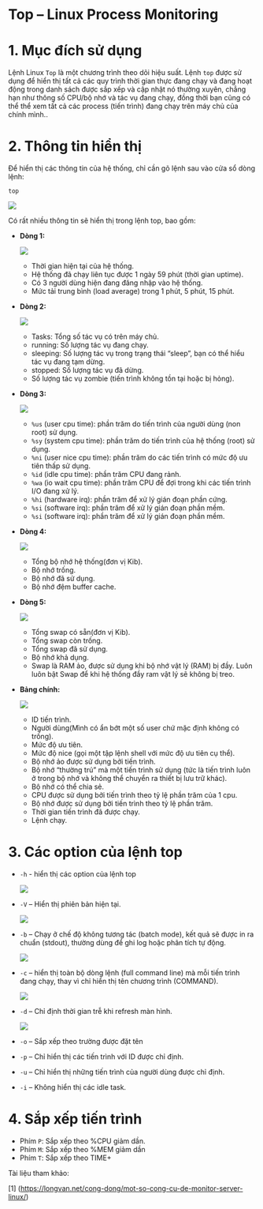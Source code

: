 # Top – Linux Process Monitoring
# 1. Mục đích sử dụng
Lệnh Linux `Top` là một chương trình theo dõi hiệu suất. Lệnh `top` được sử dụng để hiển thị tất cả các quy trình thời gian thực đang chạy và đang hoạt động trong danh sách được sắp xếp và cập nhật nó thường xuyên, chẳng hạn như thông số CPU/bộ nhớ và tác vụ đang chạy, đồng thời bạn cũng có thể thể xem tất cả các process (tiến trình) đang chạy trên máy chủ của chính mình..

# 2. Thông tin hiển thị
Để hiển thị các thông tin của hệ thống, chỉ cần gõ lệnh sau vào cửa sổ dòng lệnh:
```
top
```
![](../imgs/3.png)

Có rất nhiều thông tin sẽ hiển thị trong lệnh top, bao gồm:

- **Dòng 1:**

   ![](../imgs/10.png)

   - Thời gian hiện tại của hệ thống.
   - Hệ thống đã chạy liên tục được 1 ngày 59 phút (thời gian uptime).
   - 	Có 3 người dùng hiện đang đăng nhập vào hệ thống.
   - 	Mức tải trung bình (load average) trong 1 phút, 5 phút, 15 phút.

- **Dòng 2:**

   ![](../imgs/11.png)

   - Tasks: Tổng số tác vụ có trên máy chủ.
   - running: Số lượng tác vụ đang chạy.
   - sleeping: Số lượng tác vụ trong trạng thái “sleep”, bạn có thể hiểu tác vụ đang tạm dừng.
   - stopped: Số lượng tác vụ đã dừng.
   - Số lượng tác vụ zombie (tiến trình không tồn tại hoặc bị hỏng).

- **Dòng 3:**

   ![](../imgs/12.png)

   - `%us` (user cpu time): phần trăm do tiến trình của người dùng (non root) sử dụng.
   - `%sy` (system cpu time): phần trăm do tiến trình của hệ thống (root) sử dụng.
   - `%ni` (user nice cpu time): phần trăm do các tiến trình có mức độ ưu tiên thấp sử dụng.
   - `%id` (idle cpu time): phần trăm CPU đang rảnh.
   - `%wa` (io wait cpu time): phần trăm CPU để đợi trong khi các tiến trình I/O đang xử lý.
   - `%hi` (hardware irq): phần trăm để xử lý gián đoạn phần cứng.
   - `%si` (software irq): phần trăm để xử lý gián đoạn phần mềm.
   - `%si` (software irq): phần trăm để xử lý gián đoạn phần mềm.

- **Dòng 4:**

   ![](../imgs/13.png)

   - Tổng bộ nhớ hệ thống(đơn vị Kib).
   - Bộ nhớ trống.
   - Bộ nhớ đã sử dụng.
   - Bộ nhớ đệm buffer cache.

- **Dòng 5:** 

   ![](../imgs/14.png)

   - Tổng swap có sẵn(đơn vị Kib).
   - Tổng swap còn trống.
   - Tổng swap đã sử dụng.
   - Bộ nhớ khả dụng.
   - Swap là RAM ảo, được sử dụng khi bộ nhớ vật lý (RAM) bị đầy. Luôn luôn bật Swap để khi hệ thống đầy ram vật lý sẽ không bị treo.

- **Bảng chính:**

   ![](../imgs/15.png)

   - ID tiến trình.
   - Người dùng(Mình có ẩn bớt một số user chứ mặc định không có trống).
   - Mức độ ưu tiên.
   - Mức độ nice (gọi một tập lệnh shell với mức độ ưu tiên cụ thể).
   - Bộ nhớ ảo được sử dụng bởi tiến trình.
   - Bộ nhớ “thường trú” mà một tiến trình sử dụng (tức là tiến trình luôn ở trong bộ nhớ và không thể chuyển ra thiết bị lưu trữ khác).
   - Bộ nhớ có thể chia sẻ.
   - CPU được sử dụng bởi tiến trình theo tỷ lệ phần trăm của 1 cpu.
   - Bộ nhớ được sử dụng bởi tiến trình theo tỷ lệ phần trăm.
   - Thời gian tiến trình đã được chạy.
   - Lệnh chạy.
# 3. Các option của lệnh top
- `-h` - hiển thị các option của lệnh top
  
  ![](../imgs/9.png)

- `-V` – Hiển thị phiên bản hiện tại.

  ![](../imgs/4.png)

- `-b` – Chạy ở chế độ không tương tác (batch mode), kết quả sẽ được in ra chuẩn (stdout), thường dùng để ghi log hoặc phân tích tự động.

   ![](../imgs/5.png)
   
- `-c` – hiển thị toàn bộ dòng lệnh (full command line) mà mỗi tiến trình đang chạy, thay vì chỉ hiển thị tên chương trình (COMMAND).

   ![](../imgs/7.png)

- `-d` – Chỉ định thời gian trễ khi refresh màn hình.
   
   ![](../imgs/8.png)

- `-o` – Sắp xếp theo trường được đặt tên
- `-p` – Chỉ hiển thị các tiến trình với ID được chỉ định.
- `-u` – Chỉ hiển thị những tiến trình của người dùng được chỉ định.
- `-i` – Không hiển thị các idle task.

# 4. Sắp xếp tiến trình
- Phím `P`: Sắp xếp theo %CPU giảm dần.
- Phím `M`: 	Sắp xếp theo %MEM giảm dần
- Phím `T`: 	Sắp xếp theo TIME+

Tài liệu tham khảo:

[1] (https://longvan.net/cong-dong/mot-so-cong-cu-de-monitor-server-linux/)
